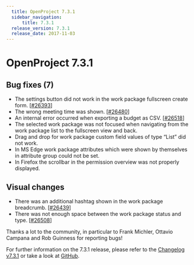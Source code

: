 ```yaml
---
  title: OpenProject 7.3.1
  sidebar_navigation:
      title: 7.3.1
  release_version: 7.3.1
  release_date: 2017-11-03
---
```



# OpenProject 7.3.1

## Bug fixes (7)

  - The settings button did not work in the work package fullscreen
    create form.
    \[[\#26393](https://community.openproject.com/wp/26393)\]
  - The wrong meeting time was shown.
    \[[\#26480](https://community.openproject.com/wp/26480)\]
  - An internal error occurred when exporting a budget as CSV.
    \[[\#26518](https://community.openproject.com/wp/26518)\]
  - The selected work package was not focused when navigating from the
    work package list to the fullscreen view and back.
  - Drag and drop for work package custom field values of type “List”
    did not work.
  - In MS Edge work package attributes which were shown by themselves in
    attribute group could not be set.
  - In Firefox the scrollbar in the permission overview was not properly
    displayed.

## Visual changes

  - There was an additional hashtag shown in the work package
    breadcrumb.
    \[[\#26439](https://community.openproject.com/wp/26439)\]
  - There was not enough space between the work package status and type.
    \[[\#26508](https://community.openproject.com/wp/26508)\]

Thanks a lot to the community, in particular to Frank Michler, Ottavio
Campana and Rob Guinness for reporting bugs\!

For further information on the 7.3.1 release, please refer to
the [Changelog
v7.3.1](https://community.openproject.com/versions/851) or take a look
at [GitHub](https://github.com/opf/openproject/tree/v7.3.1).


